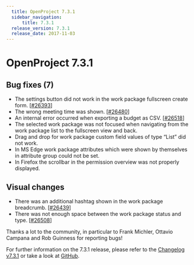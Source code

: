 ```yaml
---
  title: OpenProject 7.3.1
  sidebar_navigation:
      title: 7.3.1
  release_version: 7.3.1
  release_date: 2017-11-03
---
```



# OpenProject 7.3.1

## Bug fixes (7)

  - The settings button did not work in the work package fullscreen
    create form.
    \[[\#26393](https://community.openproject.com/wp/26393)\]
  - The wrong meeting time was shown.
    \[[\#26480](https://community.openproject.com/wp/26480)\]
  - An internal error occurred when exporting a budget as CSV.
    \[[\#26518](https://community.openproject.com/wp/26518)\]
  - The selected work package was not focused when navigating from the
    work package list to the fullscreen view and back.
  - Drag and drop for work package custom field values of type “List”
    did not work.
  - In MS Edge work package attributes which were shown by themselves in
    attribute group could not be set.
  - In Firefox the scrollbar in the permission overview was not properly
    displayed.

## Visual changes

  - There was an additional hashtag shown in the work package
    breadcrumb.
    \[[\#26439](https://community.openproject.com/wp/26439)\]
  - There was not enough space between the work package status and type.
    \[[\#26508](https://community.openproject.com/wp/26508)\]

Thanks a lot to the community, in particular to Frank Michler, Ottavio
Campana and Rob Guinness for reporting bugs\!

For further information on the 7.3.1 release, please refer to
the [Changelog
v7.3.1](https://community.openproject.com/versions/851) or take a look
at [GitHub](https://github.com/opf/openproject/tree/v7.3.1).


